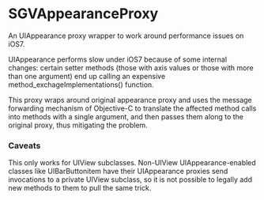 SGVAppearanceProxy
==================

An UIAppearance proxy wrapper to work around performance issues on iOS7.

UIAppearance performs slow under iOS7 because of some internal changes: certain setter methods (those with axis values or those with more than one argument) end up calling an expensive method_exchageImplementations() function.

This proxy wraps around original appearance proxy and uses the message forwarding mechanism of Objective-C to translate the affected method calls into methods with a single argument, and then passes them along to the original proxy, thus mitigating the problem.

### Caveats

This only works for UIView subclasses. Non-UIView UIAppearance-enabled classes like UIBarButtonitem have their UIAppearance proxies send invocations to a private UIView subclass, so it is not possible to legally add new methods to them to pull the same trick. 
